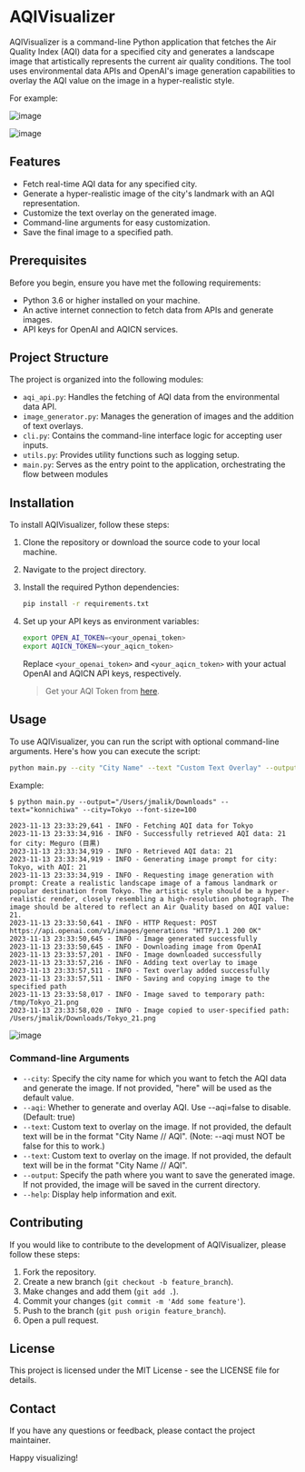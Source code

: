 # AQIVisualizer

AQIVisualizer is a command-line Python application that fetches the Air Quality Index (AQI) data for a specified city and generates a landscape image that artistically represents the current air quality conditions. The tool uses environmental data APIs and OpenAI's image generation capabilities to overlay the AQI value on the image in a hyper-realistic style.

For example: 

![image](https://github.com/jatinkrmalik/aqi-visualizer/assets/7387945/44331e70-0d0e-4ca3-a320-0e3f3c98a76a)

![image](https://github.com/jatinkrmalik/aqi-visualizer/assets/7387945/5a0db253-bbed-4185-b472-2a7f4a894101)


## Features

- Fetch real-time AQI data for any specified city.
- Generate a hyper-realistic image of the city's landmark with an AQI representation.
- Customize the text overlay on the generated image.
- Command-line arguments for easy customization.
- Save the final image to a specified path.

## Prerequisites

Before you begin, ensure you have met the following requirements:

- Python 3.6 or higher installed on your machine.
- An active internet connection to fetch data from APIs and generate images.
- API keys for OpenAI and AQICN services.

## Project Structure

The project is organized into the following modules:

- `aqi_api.py`: Handles the fetching of AQI data from the environmental data API.
- `image_generator.py`: Manages the generation of images and the addition of text overlays.
- `cli.py`: Contains the command-line interface logic for accepting user inputs.
- `utils.py`: Provides utility functions such as logging setup.
- `main.py`: Serves as the entry point to the application, orchestrating the flow between modules

## Installation

To install AQIVisualizer, follow these steps:

1. Clone the repository or download the source code to your local machine.
2. Navigate to the project directory.
3. Install the required Python dependencies:
   ```sh
   pip install -r requirements.txt
   ```
4. Set up your API keys as environment variables:
   ```sh
   export OPEN_AI_TOKEN=<your_openai_token>
   export AQICN_TOKEN=<your_aqicn_token>
   ```
   Replace `<your_openai_token>` and `<your_aqicn_token>` with your actual OpenAI and AQICN API keys, respectively.

   > Get your AQI Token from [here](https://aqicn.org/api).

## Usage

To use AQIVisualizer, you can run the script with optional command-line arguments. Here's how you can execute the script:

```sh
python main.py --city "City Name" --text "Custom Text Overlay" --output "path/to/save/image"
```

Example: 

```shell
$ python main.py --output="/Users/jmalik/Downloads" --text="konnichiwa" --city=Tokyo --font-size=100

2023-11-13 23:33:29,641 - INFO - Fetching AQI data for Tokyo
2023-11-13 23:33:34,916 - INFO - Successfully retrieved AQI data: 21 for city: Meguro (目黒)
2023-11-13 23:33:34,919 - INFO - Retrieved AQI data: 21
2023-11-13 23:33:34,919 - INFO - Generating image prompt for city: Tokyo, with AQI: 21
2023-11-13 23:33:34,919 - INFO - Requesting image generation with prompt: Create a realistic landscape image of a famous landmark or popular destination from Tokyo. The artistic style should be a hyper-realistic render, closely resembling a high-resolution photograph. The image should be altered to reflect an Air Quality based on AQI value: 21. 
2023-11-13 23:33:50,641 - INFO - HTTP Request: POST https://api.openai.com/v1/images/generations "HTTP/1.1 200 OK"
2023-11-13 23:33:50,645 - INFO - Image generated successfully
2023-11-13 23:33:50,645 - INFO - Downloading image from OpenAI
2023-11-13 23:33:57,201 - INFO - Image downloaded successfully
2023-11-13 23:33:57,216 - INFO - Adding text overlay to image
2023-11-13 23:33:57,511 - INFO - Text overlay added successfully
2023-11-13 23:33:57,511 - INFO - Saving and copying image to the specified path
2023-11-13 23:33:58,017 - INFO - Image saved to temporary path: /tmp/Tokyo_21.png
2023-11-13 23:33:58,020 - INFO - Image copied to user-specified path: /Users/jmalik/Downloads/Tokyo_21.png
```

![image](https://github.com/jatinkrmalik/aqi-visualizer/assets/7387945/dd9e4cca-be5e-4816-94ff-5e3486344404)


### Command-line Arguments

- `--city`: Specify the city name for which you want to fetch the AQI data and generate the image. If not provided, "here" will be used as the default value.
- `--aqi`: Whether to generate and overlay AQI. Use --aqi=false to disable. (Default: true)
- `--text`: Custom text to overlay on the image. If not provided, the default text will be in the format "City Name // AQI". (Note: --aqi must NOT be false for this to work.)
- `--text`: Custom text to overlay on the image. If not provided, the default text will be in the format "City Name // AQI".
- `--output`: Specify the path where you want to save the generated image. If not provided, the image will be saved in the current directory.
- `--help`: Display help information and exit.


## Contributing

If you would like to contribute to the development of AQIVisualizer, please follow these steps:

1. Fork the repository.
2. Create a new branch (`git checkout -b feature_branch`).
3. Make changes and add them (`git add .`).
4. Commit your changes (`git commit -m 'Add some feature'`).
5. Push to the branch (`git push origin feature_branch`).
6. Open a pull request.

## License

This project is licensed under the MIT License - see the LICENSE file for details.

## Contact

If you have any questions or feedback, please contact the project maintainer.

Happy visualizing!

